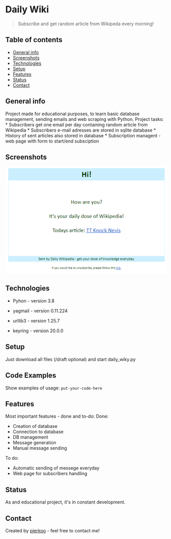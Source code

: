 # Daily Wiki
> Subscribe and get random article from Wikipeda every morning! 

## Table of contents
* [General info](#general-info)
* [Screenshots](#screenshots)
* [Technologies](#technologies)
* [Setup](#setup)
* [Features](#features)
* [Status](#status)
* [Contact](#contact)

## General info
Project made for educational purposes, to learn basic database management, sending emails and web scraping with Python.
Project tasks:
	* Subscribers get one email per day containing random article from Wikipedia
	* Subscribers e-mail adresses are stored in sqlite database
	* History of sent articles also stored in database 
	* Subscription managent - web page with form to start/end subsciption

## Screenshots
![Example screenshot](./img/message_example.png)

## Technologies
* Pyhon - version 3.8

* yagmail - version 0.11.224 
* urllib3 - version 1.25.7
* keyring - version 20.0.0

## Setup
Just download all files (/draft optional) and start daily_wiky.py

## Code Examples
Show examples of usage:
`put-your-code-here`

## Features
Most important features - done and to-do:
Done:
* Creation of database
* Connection to database
* DB management 
* Message generation
* Manual message sending

To do:
* Automatic sending of messege everyday 
* Web page for subscribers handling

## Status
As and educational project, it's in constant development.

## Contact
Created by [pierkoo](mailto:pierkoo@gmail.com) - feel free to contact me!